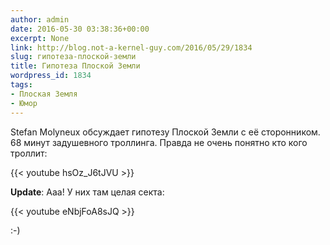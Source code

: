 ```yaml
---
author: admin
date: 2016-05-30 03:38:36+00:00
excerpt: None
link: http://blog.not-a-kernel-guy.com/2016/05/29/1834
slug: гипотеза-плоской-земли
title: Гипотеза Плоской Земли
wordpress_id: 1834
tags:
- Плоская Земля
- Юмор
---
```


Stefan Molyneux обсуждает гипотезу Плоской Земли с её сторонником. 68 минут задушевного троллинга. Правда не очень понятно кто кого троллит:

{{< youtube hsOz_J6tJVU >}}

**Update**: Ааа! У них там целая секта:

{{< youtube eNbjFoA8sJQ >}}

:-)
